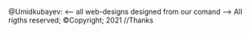 @Umidkubayev:
<-- all web-designs designed from our comand -->
 All rigths reserved; ©Copyright; 2021
//Thanks
